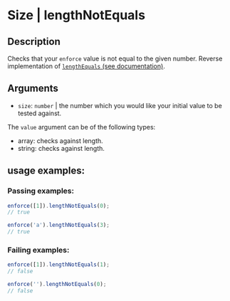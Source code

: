 # Size | lengthNotEquals

## Description
Checks that your `enforce` value is not equal to the given number.
Reverse implementation of [`lengthEquals` (see documentation)](../length_equals/README.md).

## Arguments
* `size`: `number` | the number which you would like your initial value to be tested against.

The `value` argument can be of the following types:
* array: checks against length.
* string: checks against length.

## usage examples:

### Passing examples:
```js
enforce([1]).lengthNotEquals(0);
// true
```

```js
enforce('a').lengthNotEquals(3);
// true
```

### Failing examples:
```js
enforce([1]).lengthNotEquals(1);
// false
```

```js
enforce('').lengthNotEquals(0);
// false
```